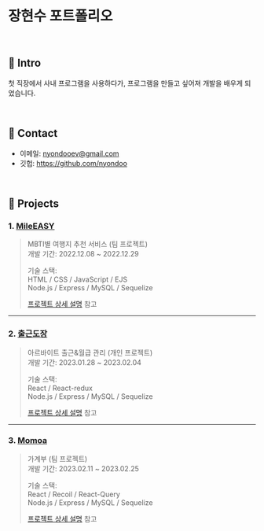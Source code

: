 # 장현수 포트폴리오

</br>

## :pushpin: Intro
첫 직장에서 사내 프로그램을 사용하다가, 프로그램을 만들고 싶어져 개발을 배우게 되었습니다.

</br>

## :pushpin: Contact
- 이메일: nyondooev@gmail.com
- 깃헙: https://github.com/nyondoo

</br>

## :pushpin: Projects
### 1. [MileEASY](http://43.201.17.158:8080)
>MBTI별 여행지 추천 서비스 (팀 프로젝트)  
>개발 기간: 2022.12.08 ~ 2022.12.29
>  
>기술 스택:  
>HTML / CSS / JavaScript  / EJS  
>Node.js / Express / MySQL / Sequelize
>  
>[프로젝트 상세 설명](https://github.com/nyondoo/mileeasy.git) 참고

---

### 2. [출근도장](http://43.201.17.158:3000)
>아르바이트 출근&월급 관리 (개인 프로젝트)  
>개발 기간: 2023.01.28 ~ 2023.02.04  
>  
>기술 스택:  
>React / React-redux  
>Node.js / Express / MySQL / Sequelize 
>  
>[프로젝트 상세 설명](https://github.com/nyondoo/Check-Work) 참고

---

### 3. [Momoa](http://43.201.17.158:3001)
>가계부 (팀 프로젝트)  
>개발 기간: 2023.02.11 ~ 2023.02.25 
>  
>기술 스택:  
>React / Recoil / React-Query  
>Node.js / Express / MySQL / Sequelize  
>  
>[프로젝트 상세 설명](https://github.com/nyondoo/momoa) 참고
